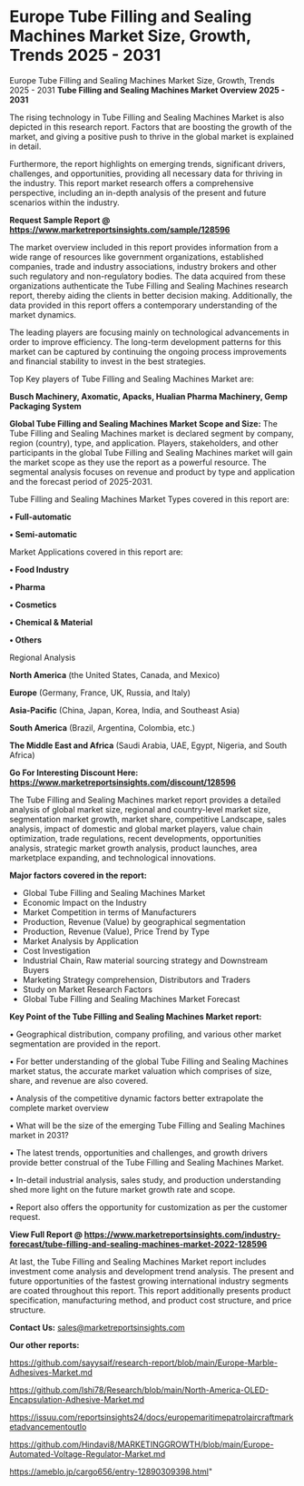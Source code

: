 # Europe Tube Filling and Sealing Machines Market Size, Growth, Trends 2025 - 2031
Europe Tube Filling and Sealing Machines Market Size, Growth, Trends 2025 - 2031
<Strong> Tube Filling and Sealing Machines Market Overview 2025 - 2031</strong>

The rising technology in Tube Filling and Sealing Machines Market is also depicted in this research report. Factors that are boosting the growth of the market, and giving a positive push to thrive in the global market is explained in detail.

Furthermore, the report highlights on emerging trends, significant drivers, challenges, and opportunities, providing all necessary data for thriving in the industry. This report market research offers a comprehensive perspective, including an in-depth analysis of the present and future scenarios within the industry.

<strong>Request Sample Report @ <a href=https://www.marketreportsinsights.com/sample/128596>https://www.marketreportsinsights.com/sample/128596</a></strong>

The market overview included in this report provides information from a wide range of resources like government organizations, established companies, trade and industry associations, industry brokers and other such regulatory and non-regulatory bodies. The data acquired from these organizations authenticate the Tube Filling and Sealing Machines research report, thereby aiding the clients in better decision making. Additionally, the data provided in this report offers a contemporary understanding of the market dynamics.

The leading players are focusing mainly on technological advancements in order to improve efficiency. The long-term development patterns for this market can be captured by continuing the ongoing process improvements and financial stability to invest in the best strategies.

Top Key players of Tube Filling and Sealing Machines Market are:

<strong>Busch Machinery, Axomatic, Apacks, Hualian Pharma Machinery, Gemp Packaging System</strong>

<strong><b>Global Tube Filling and Sealing Machines Market Scope and Size:</b></strong>
The Tube Filling and Sealing Machines market is declared segment by company, region (country), type, and application. Players, stakeholders, and other participants in the global Tube Filling and Sealing Machines market will gain the market scope as they use the report as a powerful resource. The segmental analysis focuses on revenue and product by type and application and the forecast period of 2025-2031.

Tube Filling and Sealing Machines Market Types covered in this report are:

<strong>• Full-automatic

• Semi-automatic</strong>

Market Applications covered in this report are:

<strong>• Food Industry

• Pharma

• Cosmetics

• Chemical & Material

• Others</strong> 

Regional Analysis

<strong>North America</strong> (the United States, Canada, and Mexico)

<strong>Europe</strong> (Germany, France, UK, Russia, and Italy)

<strong>Asia-Pacific</strong> (China, Japan, Korea, India, and Southeast Asia)

<strong>South America</strong> (Brazil, Argentina, Colombia, etc.)

<strong>The Middle East and Africa</strong> (Saudi Arabia, UAE, Egypt, Nigeria, and South Africa)

<strong>Go For Interesting Discount Here: <a href=https://www.marketreportsinsights.com/discount/128596>https://www.marketreportsinsights.com/discount/128596</a></strong>

The Tube Filling and Sealing Machines market report provides a detailed analysis of global market size, regional and country-level market size, segmentation market growth, market share, competitive Landscape, sales analysis, impact of domestic and global market players, value chain optimization, trade regulations, recent developments, opportunities analysis, strategic market growth analysis, product launches, area marketplace expanding, and technological innovations.

<strong><b>Major factors covered in the report:</b></strong>
<ul>
  <li>Global Tube Filling and Sealing Machines Market </li>
  <li>Economic Impact on the Industry</li>
  <li>Market Competition in terms of Manufacturers</li>
  <li>Production, Revenue (Value) by geographical segmentation</li>
  <li>Production, Revenue (Value), Price Trend by Type</li>
  <li>Market Analysis by Application</li>
  <li>Cost Investigation</li>
  <li>Industrial Chain, Raw material sourcing strategy and Downstream Buyers</li>
  <li>Marketing Strategy comprehension, Distributors and Traders</li>
  <li>Study on Market Research Factors</li>
  <li>Global Tube Filling and Sealing Machines Market Forecast</li>
</ul>

<strong><b>Key Point of the Tube Filling and Sealing Machines Market report:</b></strong>

• Geographical distribution, company profiling, and various other market segmentation are provided in the report.

• For better understanding of the global Tube Filling and Sealing Machines market status, the accurate market valuation which comprises of size, share, and revenue are also covered.

• Analysis of the competitive dynamic factors better extrapolate the complete market overview

• What will be the size of the emerging Tube Filling and Sealing Machines market in 2031?

• The latest trends, opportunities and challenges, and growth drivers provide better construal of the Tube Filling and Sealing Machines Market.

• In-detail industrial analysis, sales study, and production understanding shed more light on the future market growth rate and scope.

• Report also offers the opportunity for customization as per the customer request.

<strong><b>View Full Report @ <a href=https://www.marketreportsinsights.com/industry-forecast/tube-filling-and-sealing-machines-market-2022-128596>https://www.marketreportsinsights.com/industry-forecast/tube-filling-and-sealing-machines-market-2022-128596</a></b></strong>


At last, the Tube Filling and Sealing Machines Market report includes investment come analysis and development trend analysis. The present and future opportunities of the fastest growing international industry segments are coated throughout this report. This report additionally presents product specification, manufacturing method, and product cost structure, and price structure.

<strong>Contact Us:</strong>
sales@marketreportsinsights.com

<strong>Our other reports:</strong>

<a href=https://github.com/sayysaif/research-report/blob/main/Europe-Marble-Adhesives-Market.md>https://github.com/sayysaif/research-report/blob/main/Europe-Marble-Adhesives-Market.md</a>

<a href=https://github.com/Ishi78/Research/blob/main/North-America-OLED-Encapsulation-Adhesive-Market.md>https://github.com/Ishi78/Research/blob/main/North-America-OLED-Encapsulation-Adhesive-Market.md</a>

<a href=https://issuu.com/reportsinsights24/docs/europemaritimepatrolaircraftmarketadvancementoutlo>https://issuu.com/reportsinsights24/docs/europemaritimepatrolaircraftmarketadvancementoutlo</a>

<a href=https://github.com/Hindavi8/MARKETINGGROWTH/blob/main/Europe-Automated-Voltage-Regulator-Market.md>https://github.com/Hindavi8/MARKETINGGROWTH/blob/main/Europe-Automated-Voltage-Regulator-Market.md</a>

<a href=https://ameblo.jp/cargo656/entry-12890309398.html>https://ameblo.jp/cargo656/entry-12890309398.html</a>"
